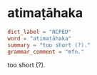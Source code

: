 # atimaṭāhaka

``` toml
dict_label = "NCPED"
word = "atimaṭāhaka"
summary = "too short (?)."
grammar_comment = "mfn."
```

too short (?).

